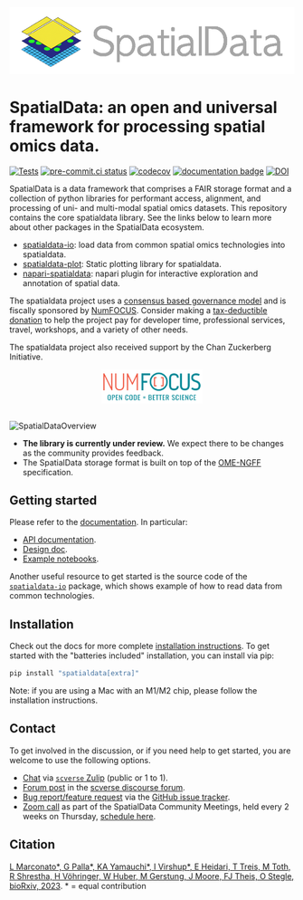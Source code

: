 ![SpatialData banner](https://github.com/scverse/spatialdata/blob/main/docs/_static/img/spatialdata_horizontal.png?raw=true)

# SpatialData: an open and universal framework for processing spatial omics data.

[![Tests][badge-tests]][link-tests]
[![pre-commit.ci status](https://results.pre-commit.ci/badge/github/scverse/spatialdata/main.svg)](https://results.pre-commit.ci/latest/github/scverse/spatialdata/main)
[![codecov](https://codecov.io/gh/scverse/spatialdata/branch/main/graph/badge.svg?token=X19DRSIMCU)](https://codecov.io/gh/scverse/spatialdata)
[![documentation badge](https://readthedocs.org/projects/scverse-spatialdata/badge/?version=latest)](https://spatialdata.scverse.org/en/latest/)
[![DOI](https://zenodo.org/badge/487366481.svg)](https://zenodo.org/badge/latestdoi/487366481)

SpatialData is a data framework that comprises a FAIR storage format and a collection of python libraries for performant access, alignment, and processing of uni- and multi-modal spatial omics datasets. This repository contains the core spatialdata library. See the links below to learn more about other packages in the SpatialData ecosystem.

-   [spatialdata-io](https://github.com/scverse/spatialdata-io): load data from common spatial omics technologies into spatialdata.
-   [spatialdata-plot](https://github.com/scverse/spatialdata-plot): Static plotting library for spatialdata.
-   [napari-spatialdata](https://github.com/scverse/napari-spatialdata): napari plugin for interactive exploration and annotation of spatial data.

[//]: # "numfocus-fiscal-sponsor-attribution"

The spatialdata project uses a [consensus based governance model](https://scverse.org/about/roles/) and is fiscally sponsored by [NumFOCUS](https://numfocus.org/). Consider making a [tax-deductible donation](https://numfocus.org/donate-to-scverse) to help the project pay for developer time, professional services, travel, workshops, and a variety of other needs.

The spatialdata project also received support by the Chan Zuckerberg Initiative.

<div align="center">
  <a href="https://numfocus.org/project/scverse">
    <img height="60px" 
         src="https://raw.githubusercontent.com/numfocus/templates/master/images/numfocus-logo.png" 
         align="center">
  </a>
</div>
<br>

![SpatialDataOverview](https://github.com/scverse/spatialdata/assets/1120672/cb91071f-12a7-4b8e-9430-2b3a0f65e52f)

-   **The library is currently under review.** We expect there to be changes as the community provides feedback.
-   The SpatialData storage format is built on top of the [OME-NGFF](https://ngff.openmicroscopy.org/latest/) specification.

## Getting started

Please refer to the [documentation][link-docs]. In particular:

-   [API documentation][link-api].
-   [Design doc][link-design-doc].
-   [Example notebooks][link-notebooks].

Another useful resource to get started is the source code of the [`spatialdata-io`](https://github.com/scverse/spatialdata-io) package, which shows example of how to read data from common technologies.

## Installation

Check out the docs for more complete [installation instructions](https://spatialdata.scverse.org/en/latest/installation.html). To get started with the "batteries included" installation, you can install via pip:

```bash
pip install "spatialdata[extra]"
```

Note: if you are using a Mac with an M1/M2 chip, please follow the installation instructions.

## Contact

To get involved in the discussion, or if you need help to get started, you are welcome to use the following options.

-   <ins>Chat</ins> via [`scverse` Zulip](https://imagesc.zulipchat.com/#narrow/stream/329057-scverse/topic/segmentation) (public or 1 to 1).
-   <ins>Forum post</ins> in the [scverse discourse forum](https://discourse.scverse.org/).
-   <ins>Bug report/feature request</ins> via the [GitHub issue tracker][issue-tracker].
-   <ins>Zoom call</ins> as part of the SpatialData Community Meetings, held every 2 weeks on Thursday, [schedule here](https://hackmd.io/enWU826vRai-JYaL7TZaSw).

## Citation

[L Marconato*, G Palla*, KA Yamauchi*, I Virshup*, E Heidari, T Treis, M Toth, R Shrestha, H Vöhringer, W Huber, M Gerstung, J Moore, FJ Theis, O Stegle, bioRxiv, 2023](https://www.biorxiv.org/content/10.1101/2023.05.05.539647v1). \* = equal contribution

<!-- Links -->

[scverse-discourse]: https://discourse.scverse.org/
[issue-tracker]: https://github.com/scverse/spatialdata/issues
[changelog]: https://spatialdata.readthedocs.io/latest/changelog.html
[design doc]: https://scverse-spatialdata.readthedocs.io/en/latest/design_doc.html
[link-docs]: https://spatialdata.scverse.org/en/latest/
[link-api]: https://spatialdata.scverse.org/en/latest/api.html
[link-design-doc]: https://spatialdata.scverse.org/en/latest/design_doc.html
[link-notebooks]: https://spatialdata.scverse.org/en/latest/tutorials/notebooks/notebooks.html
[badge-tests]: https://github.com/scverse/spatialdata/actions/workflows/test_and_deploy.yaml/badge.svg
[link-tests]: https://github.com/scverse/spatialdata/actions/workflows/test_and_deplot.yaml
